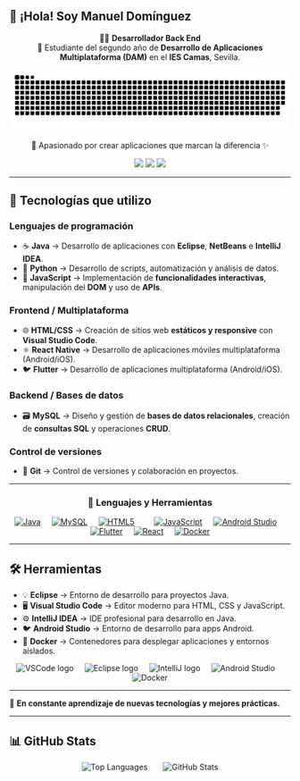 ## 👋 ¡Hola! Soy **Manuel Domínguez**

<p align="center">
👨‍💻 <strong>Desarrollador Back End</strong>  
<br>
📍 Estudiante del segundo año de <strong>Desarrollo de Aplicaciones Multiplataforma (DAM)</strong> en el <strong>IES Camas</strong>, Sevilla.
</p>
<p align="center">
  <img  src="https://raw.githubusercontent.com/Elanza-48/Elanza-48/main/resources/img/github-contribution-grid-snake.svg"
    alt="example" />
</p>

<p align="center">
🚀 Apasionado por crear aplicaciones que marcan la diferencia ✨  
</p>
<p align="center">
  <img src="https://img.shields.io/badge/Student-DAM-blue?style=for-the-badge" />
  <img src="https://img.shields.io/badge/BackEnd-Developer-green?style=for-the-badge" />
  <img src="https://img.shields.io/badge/Sevilla-Spain-red?style=for-the-badge" />
</p>


---

## 🚀 Tecnologías que utilizo

### Lenguajes de programación
- ☕ **Java** → Desarrollo de aplicaciones con **Eclipse**, **NetBeans** e **IntelliJ IDEA**.  
- 🐍 **Python** → Desarrollo de scripts, automatización y análisis de datos.  
- 💊 **JavaScript** → Implementación de **funcionalidades interactivas**, manipulación del **DOM** y uso de **APIs**.  

### Frontend / Multiplataforma
- 🌐 **HTML/CSS** → Creación de sitios web **estáticos y responsive** con **Visual Studio Code**.  
- ⚛️ **React Native** → Desarrollo de aplicaciones móviles multiplataforma (Android/iOS).  
- 🐦 **Flutter** → Desarrollo de aplicaciones multiplataforma (Android/iOS).  

### Backend / Bases de datos
- 🗃️ **MySQL** → Diseño y gestión de **bases de datos relacionales**, creación de **consultas SQL** y operaciones **CRUD**.  

### Control de versiones
- 🔧 **Git** → Control de versiones y colaboración en proyectos.

---

<h3 align="center">🧠 Lenguajes y Herramientas</h3>
<p align="center">
  <a href="#"><img src="https://cdn.jsdelivr.net/gh/devicons/devicon/icons/java/java-original.svg" height="50" alt="Java" title="Java"/></a>
  &nbsp;&nbsp;&nbsp;
  <a href="#"><img src="https://raw.githubusercontent.com/devicons/devicon/refs/tags/v2.17.0/icons/mysql/mysql-original-wordmark.svg" height="50" alt="MySQL" title="MySQL"/></a>
  &nbsp;&nbsp;&nbsp;
  <a href="#"><img src="https://cdn.jsdelivr.net/gh/devicons/devicon/icons/html5/html5-original.svg" height="50" alt="HTML5" title="HTML5"/></a>
  &nbsp;&nbsp;&nbsp;
  <a href="https://cdn.jsdelivr.net/gh/devicons/devicon/icons/css3/css3-original.svg" height="50" alt="CSS3" title="CSS3"/></a>
  &nbsp;&nbsp;&nbsp;
  <a href="#"><img src="https://raw.githubusercontent.com/devicons/devicon/refs/tags/v2.17.0/icons/javascript/javascript-original.svg" height="50" alt="JavaScript" title="JavaScript"/></a>
  &nbsp;&nbsp;&nbsp;
  <a href="#"><img src="https://cdn.jsdelivr.net/gh/devicons/devicon/icons/androidstudio/androidstudio-original.svg" height="50" alt="Android Studio" title="Android Studio"/></a>
  &nbsp;&nbsp;&nbsp;
  <a href="#"><img src="https://cdn.jsdelivr.net/gh/devicons/devicon/icons/flutter/flutter-original.svg" height="50" alt="Flutter" title="Flutter"/></a>
  &nbsp;&nbsp;&nbsp;
  <a href="#"><img src="https://cdn.jsdelivr.net/gh/devicons/devicon/icons/react/react-original.svg" height="50" alt="React" title="React"/></a>
  &nbsp;&nbsp;&nbsp;
  <a href="#"><img src="https://cdn.jsdelivr.net/gh/devicons/devicon/icons/docker/docker-original.svg" height="50" alt="Docker" title="Docker"/></a>
</p>

---

## 🛠️ Herramientas

- 💡 **Eclipse** → Entorno de desarrollo para proyectos Java.  
- 🖥️ **Visual Studio Code** → Editor moderno para HTML, CSS y JavaScript.  
- ⚙️ **IntelliJ IDEA** → IDE profesional para desarrollo en Java.  
- 🐦 **Android Studio** → Entorno de desarrollo para apps Android.  
- 🐳 **Docker** → Contenedores para desplegar aplicaciones y entornos aislados.

<p align="center">
  <img src="https://cdn.jsdelivr.net/gh/devicons/devicon/icons/vscode/vscode-original.svg" height="40" alt="VSCode logo" title="VSCode"/>
  &nbsp;&nbsp;&nbsp;
  <img src="https://cdn.jsdelivr.net/gh/devicons/devicon/icons/eclipse/eclipse-original.svg" height="40" alt="Eclipse logo" title="Eclipse"/>
  &nbsp;&nbsp;&nbsp;
  <img src="https://cdn.jsdelivr.net/gh/devicons/devicon/icons/intellij/intellij-original.svg" height="40" alt="IntelliJ logo" title="IntelliJ IDEA"/>
  &nbsp;&nbsp;&nbsp;
  <img src="https://cdn.jsdelivr.net/gh/devicons/devicon/icons/androidstudio/androidstudio-original.svg" height="40" alt="Android Studio" title="Android Studio"/>
  &nbsp;&nbsp;&nbsp;
  <img src="https://cdn.jsdelivr.net/gh/devicons/devicon/icons/docker/docker-original.svg" height="40" alt="Docker" title="Docker"/>
</p>

---

🌱 **En constante aprendizaje de nuevas tecnologías y mejores prácticas.**

---

## 📊 GitHub Stats

<p align="center">
  <img src="https://github-readme-stats.vercel.app/api/top-langs/?username=manudomdd&layout=compact&theme=radical" height="180" alt="Top Languages"/>
  &nbsp;&nbsp;&nbsp;&nbsp;&nbsp;
  <img src="https://github-readme-stats.vercel.app/api?username=manudomdd&show_icons=true&theme=radical" height="180" alt="GitHub Stats"/>
</p>



